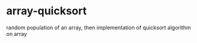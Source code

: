 # array-quicksort
random population of an array, then implementation of quicksort algorithm on array
